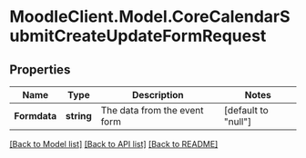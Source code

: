 # MoodleClient.Model.CoreCalendarSubmitCreateUpdateFormRequest

## Properties

Name | Type | Description | Notes
------------ | ------------- | ------------- | -------------
**Formdata** | **string** | The data from the event form | [default to "null"]

[[Back to Model list]](../README.md#documentation-for-models) [[Back to API list]](../README.md#documentation-for-api-endpoints) [[Back to README]](../README.md)

